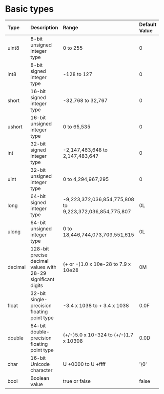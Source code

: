# Basic types



| Type | Description | Range | Default Value |
| :--- | :--- | :--- | :--- |
| uint8 | 8-bit unsigned integer type | 0 to 255 | 0 |
| int8 | 8-bit signed integer type | -128 to 127 | 0 |
| short | 16-bit signed integer type | -32,768 to 32,767 | 0 |
| ushort | 16-bit unsigned integer type | 0 to 65,535 | 0 |
| int | 32-bit signed integer type | -2,147,483,648 to 2,147,483,647 | 0 |
| uint | 32-bit unsigned integer type | 0 to 4,294,967,295 | 0 |
| long | 64-bit signed integer type | -9,223,372,036,854,775,808 to 9,223,372,036,854,775,807 | 0L |
| ulong | 64-bit unsigned integer type | 0 to 18,446,744,073,709,551,615 | 0L |
| decimal | 128-bit precise decimal values with 28-29 significant digits | \(+ or -\)1.0 x 10e-28 to 7.9 x 10e28 | 0M |
| float | 32-bit single-precision floating point type | -3.4 x 1038 to + 3.4 x 1038 | 0.0F |
| double | 64-bit double-precision floating point type | \(+/-\)5.0 x 10-324 to \(+/-\)1.7 x 10308 | 0.0D |
| char | 16-bit Unicode character | U +0000 to U +ffff | '\0' |
| bool | Boolean value | true or false | false |

